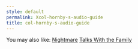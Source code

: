 ```yaml
---
style: default
permalink: Xcol-hornby-s-audio-guide
title: col-hornby-s-audio-guide
---
```

You may also like:
[Nightmare](http://scp-wiki.net/nightmare)
[Talks With the Family](http://scp-wiki.net/talks-with-the-family)